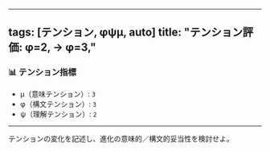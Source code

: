 <!--
@zettel_type: unknown
@description: 分類不能。手動で確認が必要。
-->

---
tags: [テンション, φψμ, auto]
title: "テンション評価: φ=2, → φ=3,"
---

### 📊 テンション指標

- μ（意味テンション）: `3`
- φ（構文テンション）: `3`
- ψ（理解テンション）: `2`

---

テンションの変化を記述し、進化の意味的／構文的妥当性を検討せよ。
